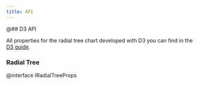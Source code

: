 ```yaml
---
title: API
---
```


@## D3 API

All properties for the radial tree chart developed with D3 you can find in the [D3 guide](/data-display/d3-chart/d3-chart-api/#a342f2).

### Radial Tree

@interface IRadialTreeProps
